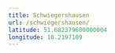 ```yaml
---
title: Schwiegershausen
url: /schwiegershausen/
latitude: 51.682379600000004
longitude: 10.2197109
---
```

